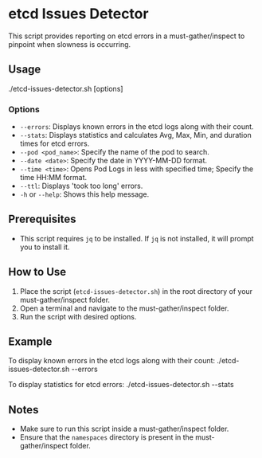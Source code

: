 # etcd Issues Detector

This script provides reporting on etcd errors in a must-gather/inspect to pinpoint when slowness is occurring.

## Usage
./etcd-issues-detector.sh [options]

### Options

- `--errors`: Displays known errors in the etcd logs along with their count.
- `--stats`: Displays statistics and calculates Avg, Max, Min, and duration times for etcd errors.
- `--pod <pod_name>`: Specify the name of the pod to search.
- `--date <date>`: Specify the date in YYYY-MM-DD format.
- `--time <time>`: Opens Pod Logs in less with specified time; Specify the time HH:MM format.
- `--ttl`: Displays 'took too long' errors.
- `-h` or `--help`: Shows this help message.

## Prerequisites

- This script requires `jq` to be installed. If `jq` is not installed, it will prompt you to install it.

## How to Use

1. Place the script (`etcd-issues-detector.sh`) in the root directory of your must-gather/inspect folder.
2. Open a terminal and navigate to the must-gather/inspect folder.
3. Run the script with desired options.

## Example

To display known errors in the etcd logs along with their count:
./etcd-issues-detector.sh --errors

To display statistics for etcd errors:
./etcd-issues-detector.sh --stats

## Notes

- Make sure to run this script inside a must-gather/inspect folder.
- Ensure that the `namespaces` directory is present in the must-gather/inspect folder.
